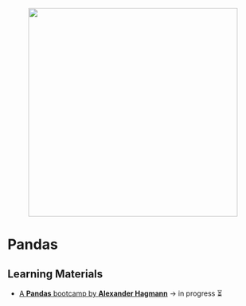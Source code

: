 <p align="center">
  <kbd>
    <img width="420" src="../../assets/images/pandas.jpg">
  </kbd>
</p>

# Pandas

## Learning Materials

- [A **Pandas** bootcamp by **Alexander Hagmann**](https://www.udemy.com/course/the-pandas-bootcamp/) &rarr; in progress ⏳
